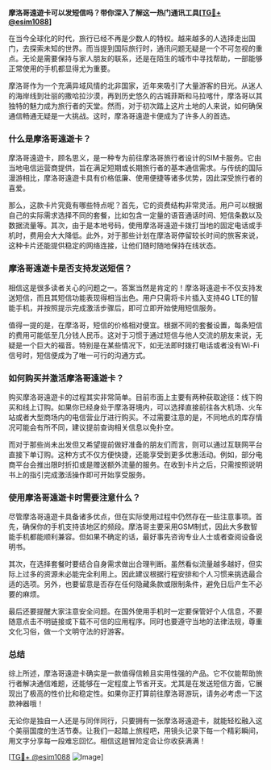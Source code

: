 **摩洛哥遠遊卡可以发短信吗？带你深入了解这一热门通讯工具[[TG💪+ @esim1088](https://t.me/s/esim1088)]**

在当今全球化的时代，旅行已经不再是少数人的特权。越来越多的人选择走出国门，去探索未知的世界。而当提到国际旅行时，通讯问题无疑是一个不可忽视的重点。无论是需要保持与家人朋友的联系，还是在陌生的城市中寻找帮助，一部能够正常使用的手机都显得尤为重要。

摩洛哥作为一个充满异域风情的北非国家，近年来吸引了大量游客的目光。从迷人的海岸线到壮丽的撒哈拉沙漠，再到历史悠久的古城菲斯和马拉喀什，摩洛哥以其独特的魅力成为旅行者的天堂。然而，对于初次踏上这片土地的人来说，如何确保通信畅通无疑是一大挑战。这时，摩洛哥遠遊卡便成为了许多人的首选。

### 什么是摩洛哥遠遊卡？

摩洛哥遠遊卡，顾名思义，是一种专为前往摩洛哥旅行者设计的SIM卡服务。它由当地电信运营商提供，旨在满足短期或长期旅行者的基本通信需求。与传统的国际漫游相比，摩洛哥遠遊卡具有价格低廉、使用便捷等诸多优势，因此深受旅行者的喜爱。

那么，这款卡片究竟有哪些特点呢？首先，它的资费结构非常灵活。用户可以根据自己的实际需求选择不同的套餐，比如包含一定量的语音通话时间、短信条数以及数据流量等。其次，由于是本地号码，使用摩洛哥遠遊卡拨打当地的固定电话或手机时，费用会大大降低。此外，对于那些计划在摩洛哥停留较长时间的旅客来说，这种卡片还能提供稳定的网络连接，让他们随时随地保持在线状态。

### 摩洛哥遠遊卡是否支持发送短信？

相信这是很多读者关心的问题之一。答案当然是肯定的！摩洛哥遠遊卡不仅支持发送短信，而且其短信功能表现得相当出色。用户只需将卡片插入支持4G LTE的智能手机，并按照提示完成激活步骤后，即可立即开始使用短信服务。

值得一提的是，在摩洛哥，短信的价格相对便宜。根据不同的套餐设置，每条短信的费用可能低至几分钱人民币。这对于习惯于通过短信与他人交流的朋友来说，无疑是一个巨大的福音。特别是在某些情况下，如无法即时拨打电话或者没有Wi-Fi信号时，短信便成为了唯一可行的沟通方式。

### 如何购买并激活摩洛哥遠遊卡？

购买摩洛哥遠遊卡的过程其实非常简单。目前市面上主要有两种获取途径：线下购买和线上订购。如果你已经身处于摩洛哥境内，可以选择直接前往各大机场、火车站或者大型商场内的电信营业厅进行购买。不过需要注意的是，不同地点的库存情况可能会有所不同，建议提前查询相关信息以免扑空。

而对于那些尚未出发但又希望提前做好准备的朋友们而言，则可以通过互联网平台直接下单订购。这种方式不仅方便快捷，还能享受到更多优惠活动。例如，部分电商平台会推出限时折扣或是赠送额外流量的服务。在收到卡片之后，只需按照说明书上的指引完成激活操作即可开始享受服务。

### 使用摩洛哥遠遊卡时需要注意什么？

尽管摩洛哥遠遊卡具备诸多优点，但在实际使用过程中仍然存在一些注意事项。首先，确保你的手机支持该地区的频段。摩洛哥主要采用GSM制式，因此大多数智能手机都能顺利兼容。但如果不确定的话，最好事先咨询专业人士或者查阅设备说明书。

其次，在选择套餐时要结合自身需求做出合理判断。虽然看似流量越多越好，但实际上过多的资源未必能完全利用上。因此建议根据行程安排和个人习惯来挑选最合适的选项。另外，也要留意是否存在任何隐藏条款或限制条件，避免日后产生不必要的麻烦。

最后还要提醒大家注意安全问题。在国外使用手机时一定要保管好个人信息，不要随意点击不明链接或下载不可信的应用程序。同时也要遵守当地的法律法规，尊重文化习俗，做一个文明守法的好游客。

### 总结

综上所述，摩洛哥遠遊卡确实是一款值得信赖且实用性强的产品。它不仅能帮助旅行者解决通信难题，还能够在一定程度上节省开支。尤其是在发送短信方面，它展现出了极高的性价比和稳定性。如果你正打算前往摩洛哥游玩，请务必考虑一下这款神器哦！

无论你是独自一人还是与同伴同行，只要拥有一张摩洛哥遠遊卡，就能轻松融入这个美丽国度的生活节奏。让我们一起踏上旅程吧，用镜头记录下每一个精彩瞬间，用文字分享每一段难忘回忆。相信这趟冒险定会让你收获满满！

[[TG💪+ @esim1088](https://t.me/s/esim1088) ![Image](https://i.postimg.cc/4NQfJmqS/Snipaste-2025-05-13-00-14-12.png)]